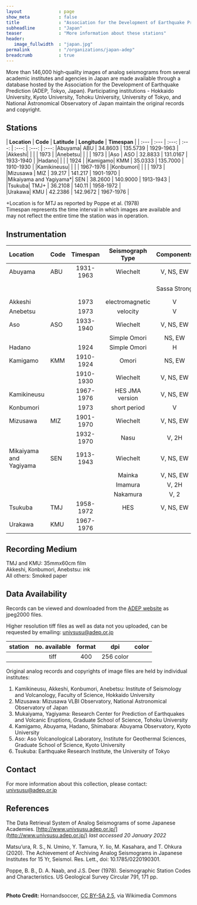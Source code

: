 ```yaml
---
layout              : page
show_meta           : false
title               : "Association for the Development of Earthquake Prediction"
subheadline         : "Japan"
teaser              : "More information about these stations"
header:
   image_fullwidth  : "japan.jpg"
permalink           : "/organizations/japan-adep"
breadcrumb          : true
---
```

<!---
Contact paper authors for proper station locations and codes
--->
More than 146,000 high‐quality images of analog seismograms from several academic institutes and agencies in Japan are made available through a database hosted by the Association for the Development of Earthquake Prediction (ADEP, Tokyo, Japan). Participating institutions - Hokkaido University, Kyoto University, Tohoku University, University of Tokyo, and National Astronomical Observatory of Japan maintain the original records and copyright.


## Stations

| **Location** | **Code** | **Latitude** | **Longitude** | **Timespan** |
| :--- | :--- | :---: | :---: | :---: | :---: | :---:
|Abuyama|  ABU | 34.8603  | 135.5739  | 1929-1963 |
|Akkeshi|  |   |   | 1973 |
|Anebetsu|  |   |   | 1973 |
|Aso   |  ASO | 32.8833  | 131.0167  | 1933-1940 |
|Hadano|  |   |   | 1924 |
|Kamigamo| KMM |  35.0333 | 135.7000  | 1910-1930 |
|Kamikineusu|  |   |   | 1967-1976 |
|Konbumori|  |   |   | 1973 |
|Mizusawa |  MIZ | 39.217  |  141.217 | 1901-1970 |  
|Mikaiyama and Yagiyama*| SEN  | 38.2600  |  140.9000 | 1913-1943 |
|Tsukuba|  TMJ+ | 36.2108  | 140.11  | 1958-1972 |  
|Urakawa|  KMU | 42.2386  | 142.9672  | 1967-1976 |  

+Location is for MTJ as reported by Poppe et al. (1978)    
Timespan represents the time interval in which images are available and may not reflect the entire time the station was in operation.

## Instrumentation

|**Location** | **Code** |  **Timespan** | **Seismograph Type** | **Components**|**Total Scans**
| :--- | :--- | :---: | :---: |:---: |:---: |
|Abuyama| ABU  | 1931-1963| Wiechelt |  V, NS, EW | 23,307
        |   |      |    |Sassa Strong | NS, EW
|Akkeshi|  | 1973     | electromagnetic  | V| 56
|Anebetsu|  | 1973    | velocity  | V | 321
|Aso    |  ASO |  1933-1940 | Wiechelt  | V, NS, EW | 2,201
|         |   |          |Simple Omori | NS, EW |
|Hadano|     |  1924 | Simple Omori  | H | 201
|Kamigamo| KMM |  1910-1924  |  Omori | NS, EW | 679
|         |  | 1910-1930 | Wiechelt | V, NS, EW | 7,789
|Kamikineusu|  | 1967-1976  |  HES JMA version |  V, NS, EW | 13,084
|Konbumori|  | 1973  | short period  | V | 474
|Mizusawa |  MIZ | 1901-1970 | Wiechelt | V, NS, EW | 50,337
|         |      | 1932-1970 | Nasu | V, 2H | 10,005
|Mikaiyama and Yagiyama| SEN | 1913-1943 | Wiechelt | V, NS, EW | 24,788
|          |  | |Mainka | V, NS, EW |
|          |  | |Imamura |V, 2H |
|          |  | |Nakamura | V, 2 |
|Tsukuba|  TMJ |  1958-1972 |  HES| V, NS, EW | 13,287
|Urakawa|  KMU | 1967-1976 |   | |



## Recording Medium
TMJ and KMU: 35mmx60cm film  
Akkeshi, Konbumori, Anebstsu: ink  
All others: Smoked paper  

## Data Availability

Records can be viewed and downloaded from the [ADEP website](http://www.univsusu.adep.or.jp/)  as jpeg2000 files.

Higher resolution tiff files  as well as data not you uploaded, can be requested by emailing: [univsusu@adep.or.jp](mailto:univsusu@adep.or.jp)

**station**|**no. available** | **format** | **dpi** | **color**
| :---: | :---: | :---: | :---: | :---:
 | |  tiff | 400   | 256 color

Original analog records and copyrights of image files are held by individual institutes:
1. Kamikineusu, Akkeshi, Konbumori, Anebetsu: Institute of Seismology and Volcanology, Faculty of Science, Hokkaido University
2. Mizusawa: Mizusawa VLBI Observatory, National Astronomical Observatory of Japan
3. Mukaiyama, Yagiyama: Research Center for Prediction of Earthquakes and Volcanic Eruptions, Graduate School of Science, Tohoku University
4. Kamigamo, Abuyama, Hadano, Shimabara: Abuyama Observatory, Kyoto University
5. Aso: Aso Volcanological Laboratory, Institute for Geothermal Sciences, Graduate School of Science, Kyoto University
6. Tsukuba: Earthquake Research Institute, the University of Tokyo

## Contact
For more information about this collection, please contact: [univsusu@adep.or.jp](mailto:univsusu@adep.or.jp)

## References

The Data Retrieval System of Analog Seismograms of some Japanese Academies. [http://www.univsusu.adep.or.jp/](http://www.univsusu.adep.or.jp/) *last accessed 20 January 2022*

Matsu’ura, R. S., N. Umino, Y. Tamura, Y. Iio, M. Kasahara, and T. Ohkura (2020). The Achievement of Archiving Analog Seismograms in Japanese Institutes for 15 Yr, Seismol. Res. Lett., doi: 10.1785/0220190301.

Poppe, B. B., D. A. Naab, and J.S. Deer (1978). Seismographic Station Codes and Characteristics. US Geological Survey Circular 791, 171 pp.  
<br>
<br>
**Photo Credit:** Hornandsoccer, [CC BY-SA 2.5]( https://creativecommons.org/licenses/by-sa/2.5), via Wikimedia Commons
